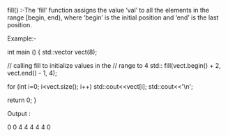 fill()
 :-The ‘fill’ function assigns the value ‘val’ to all the elements in the range [begin, end), where ‘begin’ is the initial position and ‘end’ is the last position.

Example:-

int main () 
{ 
  std::vector<int> vect(8); 
  
  // calling fill to initialize values in the 
  // range to 4 
 std:: fill(vect.begin() + 2, vect.end() - 1, 4); 
  
  for (int i=0; i<vect.size(); i++) 
   std::cout<<vect\[i];
   std::cout<<'\n';
  
  return 0; 
}
 
Output :

0 0 4 4 4 4 4 0
